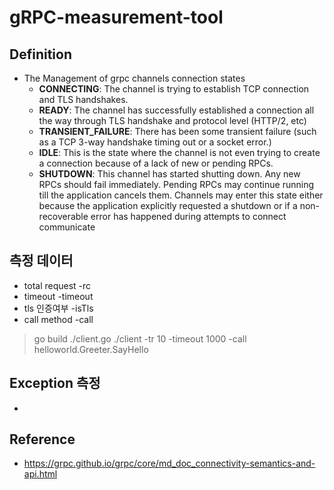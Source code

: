 # gRPC-measurement-tool

## Definition
- The Management of grpc channels connection states
  - **CONNECTING**: The channel is trying to establish TCP connection and TLS handshakes.
  - **READY**: The channel has successfully established a connection all the way through TLS handshake and protocol level (HTTP/2, etc)
  - **TRANSIENT_FAILURE**: There has been some transient failure (such as a TCP 3-way handshake timing out or a socket error.)
  - **IDLE**: This is the state where the channel is not even trying to create a connection because of a lack of new or pending RPCs.
  - **SHUTDOWN**: This channel has started shutting down. Any new RPCs should fail immediately. Pending RPCs may continue running till the application cancels them. Channels may enter this state either because the application explicitly requested a shutdown or if a non-recoverable error has happened during attempts to connect communicate


## 측정 데이터
- total request   -rc
- timeout         -timeout
- tls 인증여부    -isTls
- call method     -call

> go build ./client.go
> ./client  -tr 10 -timeout 1000 -call helloworld.Greeter.SayHello


## Exception 측정
- 


## Reference
- https://grpc.github.io/grpc/core/md_doc_connectivity-semantics-and-api.html